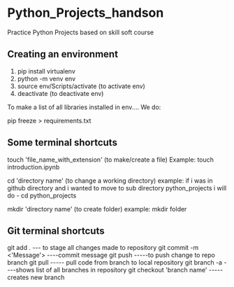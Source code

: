 # Python_Projects_handson
Practice Python Projects based on skill soft course 


## Creating an environment

1. pip install virtualenv
2. python -m venv env
3. source env/Scripts/activate (to activate env)
4. deactivate (to deactivate env)

To make a list of all libraries installed in env.... We do:

pip freeze > requirements.txt

## Some terminal shortcuts

touch 'file_name_with_extension' (to make/create a file) Example: touch introduction.ipynb

cd 'directory name' (to change a working directory) example: if i was in github directory  and i wanted to move to sub directory python_projects i will do - cd python_projects

mkdir 'directory name' (to create folder) example: mkdir folder

## Git terminal shortcuts

git add .  --- to stage all changes made to repository
git commit -m <'Message'> ----commit message
git push -----to push change to repo branch
git pull ----- pull code from branch to local repository
git branch -a ----shows list of all branches in repository
git checkout 'branch name' -----creates new branch